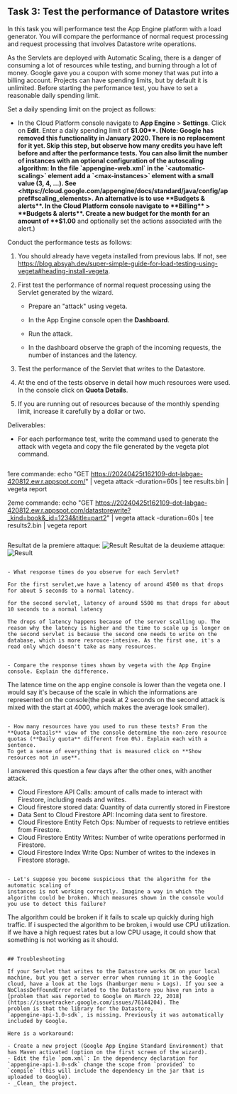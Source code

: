 ## Task 3: Test the performance of Datastore writes

In this task you will performance test the App Engine platform with a
load generator. You will compare the performance of normal request
processing and request processing that involves Datastore write
operations.

As the Servlets are deployed with Automatic Scaling, there is a danger
of consuming a lot of resources while testing, and burning through a
lot of money. Google gave you a coupon with some money that was put
into a billing account. Projects can have spending limits, but by
default it is unlimited. Before starting the performance test, you
have to set a reasonable daily spending limit.

Set a daily spending limit on the project as follows:

- In the Cloud Platform console navigate to **App Engine** >
  **Settings**. Click on **Edit**. Enter a daily spending limit of
  **$1.00**. (Note: Google has removed this functionality in January 2020. There is no replacement for it yet. Skip this step, but observe how many credits you have left before and after the performance tests. You can also limit the number of instances with an optional configuration of the autoscaling algorithm: In the file `appengine-web.xml` in the `<automatic-scaling>` element add a `<max-instances>` element with a small value (3, 4, ...). See <https://cloud.google.com/appengine/docs/standard/java/config/appref#scaling_elements>. An alternative is to use **Budgets & alerts**. In the Cloud Platform console navigate to **Billing** > **Budgets & alerts**. Create a new budget for the month for an amount of **$1.00** and optionally set the actions associated with the alert.)

Conduct the performance tests as follows:

1. You should already have vegeta installed from previous labs. If not, see <https://blog.absyah.dev/super-simple-guide-for-load-testing-using-vegeta#heading-install-vegeta>.

2. First test the performance of normal request processing using the
   Servlet generated by the wizard.

   - Prepare an "attack" using vegeta.

   - In the App Engine console open the **Dashboard**.

   - Run the attack.

   - In the dashboard observe the graph of the incoming requests, the
     number of instances and the latency.

3. Test the performance of the Servlet that writes to the Datastore.

4. At the end of the tests observe in detail how much resources were
   used. In the console click on **Quota Details**.

5. If you are running out of resources because of the monthly spending
   limit, increase it carefully by a dollar or two.

Deliverables:

- For each performance test, write the command used to generate the attack with vegeta and copy the file generated by the vegeta plot command.

  ```
1ere commande:
echo "GET https://20240425t162109-dot-labgae-420812.ew.r.appspot.com/" | vegeta attack -duration=60s | tee results.bin | vegeta report

2eme commande:
echo "GET https://20240425t162109-dot-labgae-420812.ew.r.appspot.com/datastorewrite?_kind=book&_id=1234&title=part2" | vegeta attack -duration=60s | tee results2.bin | vegeta report


  ```

  ```
 Resultat de la premiere attaque:
  ![Result](./img/result.png)
  Resultat de la deuxieme attaque:
  ![Result](./img/result2.png)
  ```
 
- What response times do you observe for each Servlet?

  ```
```
For the first servlet,we have a latency of around 4500 ms that drops for about 5 seconds to a normal latency.

for the second servlet, latency of around 5500 ms that drops for about 10 seconds to a normal latency

The drops of latency happens because of the server scalling up. The reason why the latency is higher and the time to scale up is longer on the second servlet is because the second one needs to write on the database, which is more resrouce-intesive. As the first one, it's a read only which doesn't take as many resources.
```
  ```

- Compare the response times shown by vegeta with the App Engine
  console. Explain the difference.

  ```
The latence time on the app engine console is lower than the vegeta one. I would say it's because of the scale in which the informations are represented on the console(the peak at 2 seconds on the second attack is mixed with the start at 4000, which makes the average look smaller).
  ```

- How many resources have you used to run these tests? From the
  **Quota Details** view of the console determine the non-zero resource
  quotas (**Daily quota** different from 0%). Explain each with a sentence.
  To get a sense of everything that is measured click on **Show resources not in use**.

  ```
I answered this question a few days after the other ones, with another attack. 

-   Cloud Firestore API Calls: amount of calls made to interact with Firestore, including reads and writes.
-  Cloud firestore stored data: Quantity of data currently stored in Firestore
-  Data Sent to Cloud Firestore API: Incoming data sent to firestore.
-   Cloud Firestore Entity Fetch Ops: Number of requests to retrieve entities from Firestore.
-   Cloud Firestore Entity Writes: Number of write operations performed in Firestore.
-   Cloud Firestore Index Write Ops: Number of writes to the indexes in Firestore storage.
  ```

- Let's suppose you become suspicious that the algorithm for the automatic scaling of
  instances is not working correctly. Imagine a way in which the algorithm could be broken. Which measures shown in the console would you use to detect this failure?

  ```
The algorithm could be broken if it fails to scale up quickly during high traffic. If i suspected the algorithm to be broken, i would use CPU utilization. if we have a high request rates but a low CPU usage, it could show that something is not working as it should.
  ```

## Troubleshooting

If your Servlet that writes to the Datastore works OK on your local
machine, but you get a server error when running it in the Google
cloud, have a look at the logs (hamburger menu > Logs). If you see a
NoClassDefFoundError related to the Datastore you have run into a
[problem that was reported to Google on March 22, 2018](https://issuetracker.google.com/issues/76144204). The
problem is that the library for the Datastore,
`appengine-api-1.0-sdk`, is missing. Previously it was automatically
included by Google.

Here is a workaround:

- Create a new project (Google App Engine Standard Environment) that
  has Maven activated (option on the first screen of the wizard).
- Edit the file `pom.xml`: In the dependency declaration for
  `appengine-api-1.0-sdk` change the scope from `provided` to
  `compile` (this will include the dependency in the jar that is
  uploaded to Google).
- _Clean_ the project.
